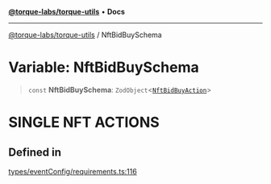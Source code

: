 [**@torque-labs/torque-utils**](../README.md) • **Docs**

***

[@torque-labs/torque-utils](../README.md) / NftBidBuySchema

# Variable: NftBidBuySchema

> `const` **NftBidBuySchema**: `ZodObject`\<[`NftBidBuyAction`](../type-aliases/NftBidBuyAction.md)\>

SINGLE NFT ACTIONS
============================================================

## Defined in

[types/eventConfig/requirements.ts:116](https://github.com/torque-labs/torque-utils/blob/a612e615fa21888d00ebb7bf70f9910fab4be80a/types/eventConfig/requirements.ts#L116)
